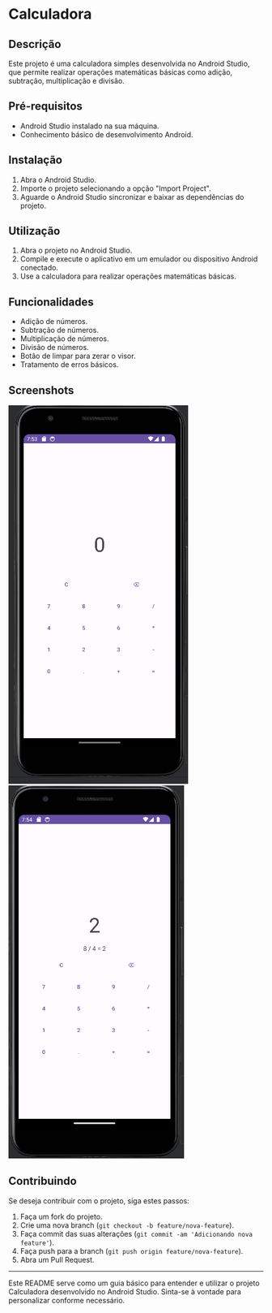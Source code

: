 # Calculadora

## Descrição
Este projeto é uma calculadora simples desenvolvida no Android Studio, que permite realizar operações matemáticas básicas como adição, subtração, multiplicação e divisão.

## Pré-requisitos
- Android Studio instalado na sua máquina.
- Conhecimento básico de desenvolvimento Android.

## Instalação
1. Abra o Android Studio.
2. Importe o projeto selecionando a opção "Import Project".
3. Aguarde o Android Studio sincronizar e baixar as dependências do projeto.

## Utilização
1. Abra o projeto no Android Studio.
2. Compile e execute o aplicativo em um emulador ou dispositivo Android conectado.
3. Use a calculadora para realizar operações matemáticas básicas.

## Funcionalidades
- Adição de números.
- Subtração de números.
- Multiplicação de números.
- Divisão de números.
- Botão de limpar para zerar o visor.
- Tratamento de erros básicos.

## Screenshots
![Screenshot 1](imagens/Screenshot_1.png)
![Screenshot 2](imagens/Screenshot_2.png)

## Contribuindo
Se deseja contribuir com o projeto, siga estes passos:
1. Faça um fork do projeto.
2. Crie uma nova branch (`git checkout -b feature/nova-feature`).
3. Faça commit das suas alterações (`git commit -am 'Adicionando nova feature'`).
4. Faça push para a branch (`git push origin feature/nova-feature`).
5. Abra um Pull Request.

---

Este README serve como um guia básico para entender e utilizar o projeto Calculadora desenvolvido no Android Studio. Sinta-se à vontade para personalizar conforme necessário.
